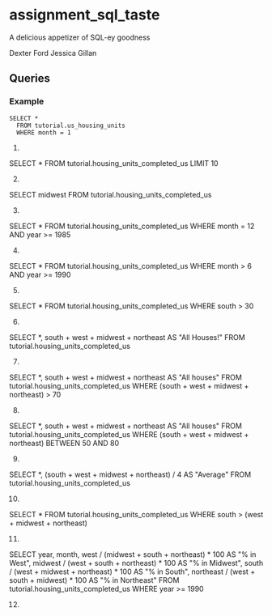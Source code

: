 # assignment_sql_taste
A delicious appetizer of SQL-ey goodness

Dexter Ford
Jessica Gillan

## Queries

### Example

```
SELECT *
  FROM tutorial.us_housing_units
  WHERE month = 1
```
1.
SELECT *
FROM tutorial.housing_units_completed_us
LIMIT 10

2.
SELECT midwest
FROM tutorial.housing_units_completed_us

3.
SELECT *
FROM tutorial.housing_units_completed_us
WHERE month = 12 AND year >= 1985

4.
SELECT *
FROM tutorial.housing_units_completed_us
WHERE month > 6 AND year >= 1990

5.
SELECT *
FROM tutorial.housing_units_completed_us
WHERE south > 30

6.
SELECT *,
  south + west + midwest + northeast AS "All Houses!"
FROM tutorial.housing_units_completed_us

7.
SELECT *,
  south + west + midwest + northeast AS "All houses"
FROM tutorial.housing_units_completed_us
WHERE (south + west + midwest + northeast) > 70

8.
SELECT *,
  south + west + midwest + northeast AS "All houses"
FROM tutorial.housing_units_completed_us
WHERE (south + west + midwest + northeast) BETWEEN 50 AND 80

9.
SELECT *,
  (south + west + midwest + northeast) / 4 AS "Average"
FROM tutorial.housing_units_completed_us

10.
SELECT *
FROM tutorial.housing_units_completed_us
WHERE south > (west + midwest + northeast)

11.
SELECT year, month,
  west / (midwest + south + northeast) * 100 AS "% in West",
  midwest / (west + south + northeast) * 100 AS "% in Midwest",
  south / (west + midwest + northeast) * 100 AS "% in South",
  northeast / (west + south + midwest) * 100 AS "% in Northeast"
FROM tutorial.housing_units_completed_us
WHERE year >= 1990

12.